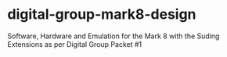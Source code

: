 # digital-group-mark8-design
Software, Hardware and Emulation for the Mark 8 with the Suding Extensions as per Digital Group Packet #1
